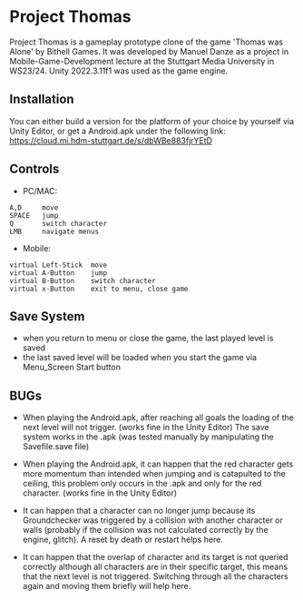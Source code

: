 

# Project Thomas
Project Thomas is a gameplay prototype clone of the game 'Thomas was Alone' by Bithell Games. It was developed by Manuel Danze as a project in Mobile-Game-Development lecture at the Stuttgart Media University in WS23/24. Unity 2022.3.11f1 was used as the game engine.


## Installation
You can either build a version for the platform of your choice by yourself via Unity Editor, or get a Android.apk under the following link:
https://cloud.mi.hdm-stuttgart.de/s/dbWBe883fjrYEtD

## Controls
- PC/MAC:
```
A,D     move
SPACE   jump
Q       switch character
LMB     navigate menus
```
- Mobile:
```
virtual Left-Stick  move
virtual A-Button    jump
virtual B-Button    switch character
virtual x-Button    exit to menu, close game
```

## Save System
- when you return to menu or close the game, the last played level is saved
- the last saved level will be loaded when you start the game via Menu_Screen Start button



 ## BUGs
 - When playing the Android.apk, after reaching all goals the loading of the next level will not trigger. (works fine in the Unity Editor)
 The save system works in the .apk (was tested manually by manipulating the Savefile.save file)
 
- When playing the Android.apk, it can happen that the red character gets more momentum than intended when jumping and is catapulted to the ceiling, this problem only occurs in the .apk and only for the red character.
(works fine in the Unity Editor)

 - It can happen that a character can no longer jump because its Groundchecker was triggered by a collision with another character or walls (probably if the collision was not calculated correctly by the engine, glitch). A reset by death or restart helps here.

 - It can happen that the overlap of character and its target is not queried correctly although all characters are in their specific target, this means that the next level is not triggered. Switching through all the characters again and moving them briefly will help here.